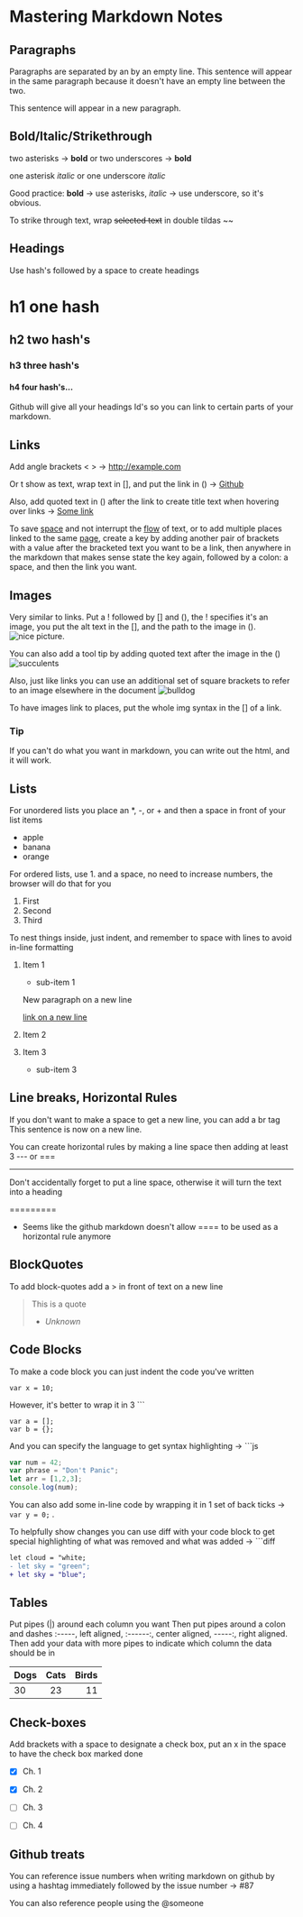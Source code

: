 

# Mastering Markdown Notes

## Paragraphs
Paragraphs are separated by an by an empty line.
This sentence will appear in the same paragraph because it doesn't have an empty line between the two.

This sentence will appear in a new paragraph.

## Bold/Italic/Strikethrough
two asterisks -> **bold** or two underscores -> __bold__

one asterisk *italic* or one underscore _italic_

Good practice: **bold** -> use asterisks, _italic_ -> use underscore, so it's obvious.

To strike through text, wrap ~~selected text~~ in double tildas ~~

## Headings
Use hash's followed by a space to create headings

# h1 one hash
## h2 two hash's
### h3 three hash's
#### h4 four hash's...

Github will give all your headings Id's so you can link to certain parts of your markdown.

## Links
Add angle brackets < > -> <http://example.com>

Or t show as text, wrap text in [], and put the link in () -> [Github](http://github.com)

Also, add quoted text in () after the link to create title text when hovering over links -> [Some link](http://example.com "this link is amazing")

To save [space][1] and not interrupt the [flow][f] of text, or to add multiple places linked to the same [page][1], create a key by adding another pair of brackets with a value after the bracketed text you want to be a link, then anywhere in the markdown that makes sense state the key again, followed by a colon: a space, and then the link you want.

[1]: http://space.com
[f]: http://flow.com

## Images
Very similar to links. Put a ! followed by [] and (), the ! specifies it's an image, you put the alt text in the [], and the path to the image in (). 
![nice picture](http://unsplash.it/500/500?random).

You can also add a tool tip by adding quoted text after the image in the () 
![succulents](http://unsplash.it/500/500?image=940 "Cool Succulents")

Also, just like links you can use an additional set of square brackets to refer to an image elsewhere in the document ![bulldog][dog] 

To have images link to places, put the whole img syntax in the [] of a link.

[dog]: http://unsplash.it/500/500?image=837

### Tip
If you can't do what you want in markdown, you can write out the html, and it will work.

## Lists
For unordered lists you place an *, -, or + and then a space in front of your list items

- apple
- banana
- orange

For ordered lists, use 1. and a space, no need to increase numbers, the browser will do that for you

1. First
1. Second
1. Third

To nest things inside, just indent, and remember to space with lines to avoid in-line formatting

1. Item 1
	* sub-item 1

	New paragraph on a new line

	[link on a new line](http://example.com)
1. Item 2
1. Item 3
	+ sub-item 3

## Line breaks, Horizontal Rules
If you don't want to make a space to get a new line, you can add a br tag <br>
This sentence is now on a new line.

You can create horizontal rules by making a line space then adding at least 3 --- or ===

-------

Don't accidentally forget to put a line space, otherwise it will turn the text into a heading

=========

* Seems like the github markdown doesn't allow ==== to be used as a horizontal rule anymore

## BlockQuotes
To add block-quotes add a > in front of text on a new line
> This is a quote
> 
> - *Unknown*

## Code Blocks
To make a code block you can just indent the code you've written

	var x = 10;

However, it's better to wrap it in 3 ```

```
var a = [];
var b = {};
```

And you can specify the language to get syntax highlighting -> ```js

```js
var num = 42;
var phrase = "Don't Panic";
let arr = [1,2,3];
console.log(num);
```

You can also add some in-line code by wrapping it in 1 set of back ticks -> `var y = 0;` .

To helpfully show changes you can use diff with your code block to get special highlighting of what was removed and what was added -> ```diff

```diff
let cloud = "white;
- let sky = "green";
+ let sky = "blue";
```

## Tables
Put pipes (|) around each column you want
Then put pipes around a colon and dashes :-----, left aligned, :------:, center aligned, -----:, right aligned. Then add your data with more pipes to indicate which column the data should be in

| Dogs | Cats | Birds |
|:-----|:----:|------:|
|30|23|11|

## Check-boxes

Add brackets with a space to designate a check box, put an x in the space to have the check box marked done

* [x] Ch. 1
* [x] Ch. 2
* [ ] Ch. 3
* [ ] Ch. 4


## Github treats
You can reference issue numbers when writing markdown on github by using a hashtag immediately followed by the issue number -> #87

You can also reference people using the @someone









